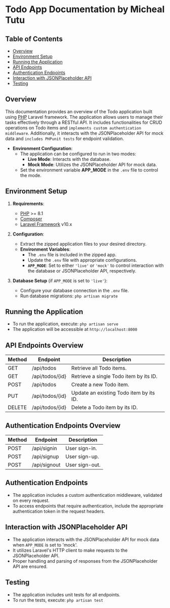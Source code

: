# Todo App Documentation by Micheal Tutu

## Table of Contents
- [Overview](#overview)
- [Environment Setup](#environment-setup)
- [Running the Application](#running-the-application)
- [API Endpoints](#api-endpoints)
- [Authentication Endpoints](#authentication-endpoints)
- [Interaction with JSONPlaceholder API](#interaction-with-jsonplaceholder-api)
- [Testing](#testing)

## Overview
This documentation provides an overview of the Todo application built using [PHP](https://www.php.net/) Laravel framework. The application allows users to manage their tasks effectively through a RESTful API. It includes functionalities for CRUD operations on Todo items and `implements custom authentication middleware`. Additionally, it interacts with the JSONPlaceholder API for mock data and `includes PHPunit tests` for endpoint validation.

- **Environment Configuration**:
  - The application can be configured to run in two modes:
    - **Live Mode**: Interacts with the database.
    - **Mock Mode**: Utilizes the JSONPlaceholder API for mock data.
  - Set the environment variable **APP_MODE** in the `.env` file to control the mode.

## Environment Setup
1. **Requirements**:
   - [PHP](https://www.php.net/) >= 8.1
   - [Composer](https://getcomposer.org/)
   - [Laravel Framework](https://laravel.com/) v10.x

2. **Configuration**:
   - Extract the zipped application files to your desired directory.
   - **Environment Variables**:
     - The `.env` file is included in the zipped app.
     - Update the `.env` file with appropriate configurations.
     - **`APP_MODE`**: Set to either `'live'` or `'mock'` to control interaction with the database or JSONPlaceholder API, respectively.

3. **Database Setup** (if `APP_MODE` is set to `'live'`):
   - Configure your database connection in the `.env` file.
   - Run database migrations: `php artisan migrate`

## Running the Application
- To run the application, execute: `php artisan serve`
- The application will be accessible at `http://localhost:8000`

## API Endpoints Overview

| Method | Endpoint             | Description                           |
|--------|----------------------|---------------------------------------|
| GET    | /api/todos           | Retrieve all Todo items.              |
| GET    | /api/todos/{id}      | Retrieve a single Todo item by its ID.|
| POST   | /api/todos           | Create a new Todo item.               |
| PUT    | /api/todos/{id}      | Update an existing Todo item by its ID.|
| DELETE | /api/todos/{id}      | Delete a Todo item by its ID.         |

## Authentication Endpoints Overview
| Method | Endpoint             | Description                           |
|--------|----------------------|---------------------------------------|
| POST   | /api/signin          | User sign-in.                         |
| POST   | /api/signup          | User sign-up.                         |
| POST   | /api/signout         | User sign-out.                         |

## Authentication Endpoints
- The application includes a custom authentication middleware, validated on every request.
- To access endpoints that require authentication, include the appropriate authentication token in the request headers.

## Interaction with JSONPlaceholder API
- The application interacts with the JSONPlaceholder API for mock data when `APP_MODE` is set to 'mock'.
- It utilizes Laravel's HTTP client to make requests to the JSONPlaceholder API.
- Proper handling and parsing of responses from the JSONPlaceholder API are ensured.

## Testing
- The application includes unit tests for all endpoints.
- To run the tests, execute: `php artisan test`
